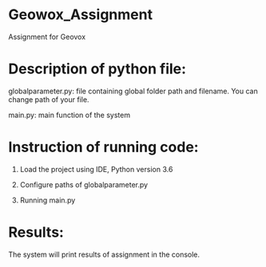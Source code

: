 # Geowox_Assignment
Assignment for Geovox

# Description of python file:
globalparameter.py: file containing global folder path and filename. You can change path of your file.


main.py: main function of the system

# Instruction of running code:

1. Load the project using IDE, Python version 3.6

2. Configure paths of globalparameter.py

3. Running main.py

# Results:

The system will print results of assignment in the console.
